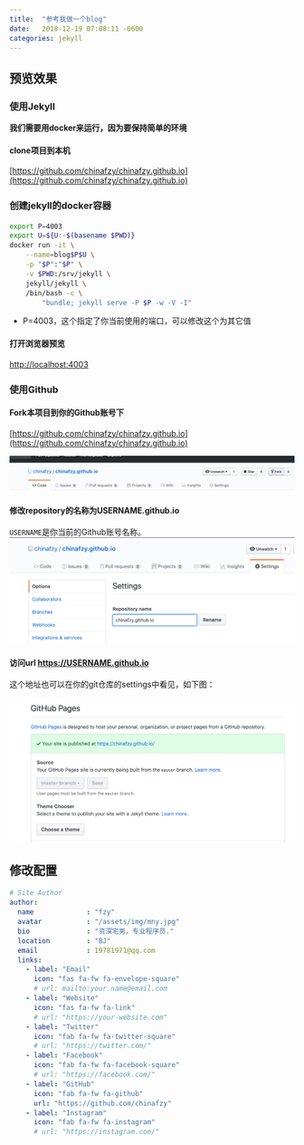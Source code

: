 ```yaml
---
title:  "参考我做一个blog"
date:   2018-12-19 07:08:11 -0600
categories: jekyll
---
```


## 预览效果
### 使用Jekyll
**我们需要用docker来运行，因为要保持简单的环境**


#### clone项目到本机
[https://github.com/chinafzy/chinafzy.github.io](https://github.com/chinafzy/chinafzy.github.io)

### 创建jekyll的docker容器
```bash
export P=4003
export U=${U:-$(basename $PWD)}
docker run -it \
    --name=blog$P$U \
    -p "$P":"$P" \
    -v $PWD:/srv/jekyll \
    jekyll/jekyll \
    /bin/bash -c \
        "bundle; jekyll serve -P $P -w -V -I"
```
+ P=4003，这个指定了你当前使用的端口，可以修改这个为其它值

#### 打开浏览器预览
[http://localhost:4003](http://localhost:4003/)


### 使用Github

#### Fork本项目到你的Github账号下
[https://github.com/chinafzy/chinafzy.github.io](https://github.com/chinafzy/chinafzy.github.io)

![fork my repository](/assets/img/new-blog/fork-git.png)

#### 修改repository的名称为USERNAME.github.io
`USERNAME`是你当前的Github账号名称。
![change it](/assets/img/new-blog/change-repository-name.png)

#### 访问url https://USERNAME.github.io

这个地址也可以在你的git仓库的settings中看见，如下图：

![page url](/assets/img/new-blog/enable-page.png)


## 修改配置

```yml
# Site Author
author:
  name             : "fzy"
  avatar           : "/assets/img/mny.jpg"
  bio              : "资深宅男，专业程序员."
  location         : "BJ"
  email            : 19781971@qq.com
  links:
    - label: "Email"
      icon: "fas fa-fw fa-envelope-square"
      # url: mailto:your.name@email.com
    - label: "Website"
      icon: "fas fa-fw fa-link"
      # url: "https://your-website.com"
    - label: "Twitter"
      icon: "fab fa-fw fa-twitter-square"
      # url: "https://twitter.com/"
    - label: "Facebook"
      icon: "fab fa-fw fa-facebook-square"
      # url: "https://facebook.com/"
    - label: "GitHub"
      icon: "fab fa-fw fa-github"
      url: "https://github.com/chinafzy"
    - label: "Instagram"
      icon: "fab fa-fw fa-instagram"
      # url: "https://instagram.com/"
```
